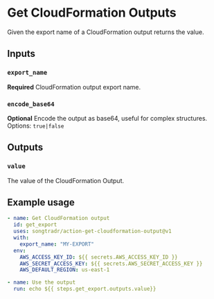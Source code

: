 # Get CloudFormation Outputs

Given the export name of a CloudFormation output returns the value.

## Inputs

### `export_name`

**Required** CloudFormation output export name.

### `encode_base64`

**Optional** Encode the output as base64, useful for complex structures. Options: `true|false`

## Outputs

### `value`

The value of the CloudFormation Output.

## Example usage

```yaml
- name: Get CloudFormation output
  id: get_export
  uses: songtradr/action-get-cloudformation-output@v1
  with:
    export_name: "MY-EXPORT"
  env:
    AWS_ACCESS_KEY_ID: ${{ secrets.AWS_ACCESS_KEY_ID }}
    AWS_SECRET_ACCESS_KEY: ${{ secrets.AWS_SECRET_ACCESS_KEY }}
    AWS_DEFAULT_REGION: us-east-1

- name: Use the output
  run: echo ${{ steps.get_export.outputs.value}}
```
